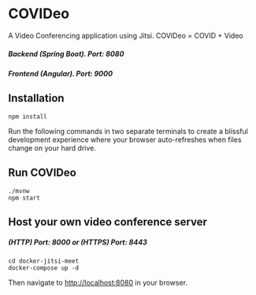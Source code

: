 # COVIDeo

A Video Conferencing application using Jitsi.
COVIDeo = COVID + Video

##### Backend (Spring Boot). Port: 8080

##### Frontend (Angular). Port: 9000

## Installation

    npm install

Run the following commands in two separate terminals to create a blissful development experience where your browser
auto-refreshes when files change on your hard drive.

## Run COVIDeo

    ./mvnw
    npm start

## Host your own video conference server

##### (HTTP) Port: 8000 or (HTTPS) Port: 8443

    cd docker-jitsi-meet
    docker-compose up -d

Then navigate to [http://localhost:8080](http://localhost:8080) in your browser.
